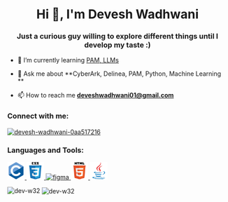 <h1 align="center">Hi 👋, I'm Devesh Wadhwani</h1>
<h3 align="center">Just a curious guy willing to explore different things until I develop my taste :)</h3>

- 🔭 I’m currently learning [PAM, LLMs](https://github.com/Dev-W32)

- 💬 Ask me about **CyberArk, Delinea, PAM, Python, Machine Learning **

- 📫 How to reach me **deveshwadhwani01@gmail.com**

<h3 align="left">Connect with me:</h3>
<p align="left">
  
<a href="https://www.linkedin.com/in/devesh-wadhwani/" target="blank"><img align="center" src="https://raw.githubusercontent.com/rahuldkjain/github-profile-readme-generator/master/src/images/icons/Social/linked-in-alt.svg" alt="devesh-wadhwani-0aa517216" height="30" width="40" /></a>
</p>

<h3 align="left">Languages and Tools:</h3>
<p align="left"> <a href="https://www.cprogramming.com/" target="_blank"> <img src="https://raw.githubusercontent.com/devicons/devicon/master/icons/c/c-original.svg" alt="c" width="40" height="40"/> </a> <a href="https://www.w3schools.com/css/" target="_blank"> <img src="https://raw.githubusercontent.com/devicons/devicon/master/icons/css3/css3-original-wordmark.svg" alt="css3" width="40" height="40"/> </a> <a href="https://www.figma.com/" target="_blank"> <img src="https://www.vectorlogo.zone/logos/figma/figma-icon.svg" alt="figma" width="40" height="40"/> </a> <a href="https://www.w3.org/html/" target="_blank"> <img src="https://raw.githubusercontent.com/devicons/devicon/master/icons/html5/html5-original-wordmark.svg" alt="html5" width="40" height="40"/> </a> <a href="https://www.java.com" target="_blank"> <img src="https://raw.githubusercontent.com/devicons/devicon/master/icons/java/java-original.svg" alt="java" width="40" height="40"/> </a> </p>

<p><img align="left" src="https://github-readme-stats.vercel.app/api/top-langs?username=dev-w32&show_icons=true&locale=en&layout=compact" alt="dev-w32" /></p>

<p>&nbsp;<img align="center" src="https://github-readme-stats.vercel.app/api?username=dev-w32&show_icons=true&locale=en" alt="dev-w32" /></p>

